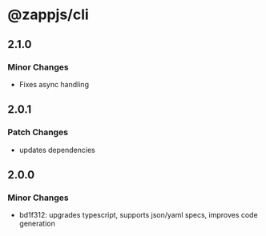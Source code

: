 # @zappjs/cli

## 2.1.0

### Minor Changes

- Fixes async handling

## 2.0.1

### Patch Changes

- updates dependencies

## 2.0.0

### Minor Changes

- bd1f312: upgrades typescript, supports json/yaml specs, improves code generation

